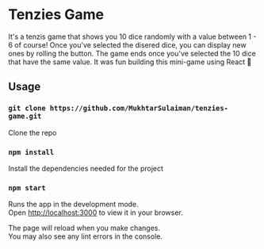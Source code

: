 # Tenzies Game

It's a tenzis game that shows you 10 dice randomly with a value between 1 - 6 of course! Once you've selected the disered dice, you can display new ones by rolling the button. The game ends once you've selected the 10 dice that have the same value. It was fun building this mini-game using React 🤩

## Usage

### `git clone https://github.com/MukhtarSulaiman/tenzies-game.git`

Clone the repo

### `npm install`

Install the dependencies needed for the project 

### `npm start`

Runs the app in the development mode.\
Open [http://localhost:3000](http://localhost:3000) to view it in your browser.

The page will reload when you make changes.\
You may also see any lint errors in the console.

